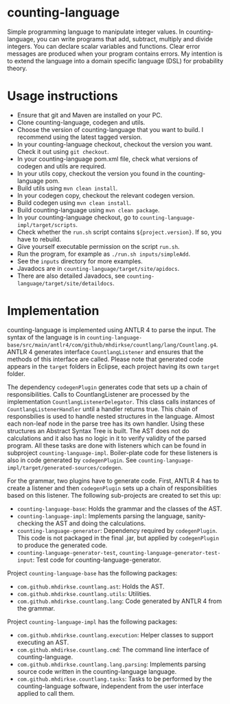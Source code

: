 # counting-language
Simple programming language to manipulate integer values. In counting-language, you can write programs that add, subtract, multiply and divide integers. You can declare scalar variables and functions. Clear error messages are produced when your program contains errors. My intention is to extend the language into a domain specific language (DSL) for probability theory.

# Usage instructions

* Ensure that git and Maven are installed on your PC.
* Clone counting-language, codegen and utils.
* Choose the version of counting-language that you want to build. I recommend using the latest tagged version.
* In your counting-language checkout, checkout the version you want. Check it out using `git checkout`.
* In your counting-language pom.xml file, check what versions of codegen and utils are required.
* In your utils copy, checkout the version you found in the counting-language pom.
* Build utils using `mvn clean install`.
* In your codegen copy, checkout the relevant codegen version.
* Build codegen using `mvn clean install`.
* Build counting-language using `mvn clean package`.
* In your counting-language checkout, go to `counting-language-impl/target/scripts`.
* Check whether the `run.sh` script contains `${project.version}`. If so, you have to rebuild.
* Give yourself executable permission on the script `run.sh`.
* Run the program, for example as `./run.sh inputs/simpleAdd`.
* See the `inputs` directory for more examples.
* Javadocs are in `counting-language/target/site/apidocs`.
* There are also detailed Javadocs, see `counting-language/target/site/detaildocs`.

# Implementation

counting-language is implemented using ANTLR 4 to parse the input. The syntax of the language is in `counting-language-base/src/main/antlr4/com/github/mhdirkse/countlang/lang/Countlang.g4`. ANTLR 4 generates interface `CountlangListener` and ensures that the methods of this interface are called. Please note that generated code appears in the `target` folders in Eclipse, each project having its own `target` folder.

The dependency `codegenPlugin` generates code that sets up a chain of responsibilities. Calls to CountlangListener are processed by the implementation `CountlangListenerDelegator`. This class calls instances of `CountlangListenerHandler` until a handler returns true. This chain of responsbilies is used to handle nested structures in the language. Almost each non-leaf node in the parse tree has its own handler. Using these structures an Abstract Syntax Tree is built. The AST does not do calculations and it also has no logic in it to verify validity of the parsed program. All these tasks are done with listeners which can be found in subproject `counting-language-impl`. Boiler-plate code for these listeners is also in code generated by `codegenPlugin`. See `counting-language-impl/target/generated-sources/codegen`.

For the grammar, two plugins have to generate code. First, ANTLR 4 has to create a listener and then `codegenPlugin` sets up a chain of responsibilities based on this listener. The following sub-projects are created to set this up:

* `counting-language-base`: Holds the grammar and the classes of the AST.
* `counting-language-impl`: Implements parsing the language, sanity-checking the AST and doing the calculations.
* `counting-language-generator`: Dependency required by `codegenPlugin`. This code is not packaged in the final .jar, but applied by `codegenPlugin` to produce the generated code.
* `counting-language-generator-test`, `counting-language-generator-test-input`: Test code for counting-language-generator.

Project `counting-language-base` has the following packages:
* `com.github.mhdirkse.countlang.ast`: Holds the AST.
* `com.github.mhdirkse.countlang.utils`: Utilities.
* `com.github.mhdirkse.countlang.lang`: Code generated by ANTLR 4 from the grammar.

Project `counting-language-impl` has the following packages:
* `com.github.mhdirkse.countlang.execution`: Helper classes to support executing an AST.
* `com.github.mhdirkse.countlang.cmd`: The command line interface of counting-language.
* `com.github.mhdirkse.countlang.lang.parsing`: Implements parsing source code written in the counting-language language.
* `com.github.mhdirkse.countlang.tasks`: Tasks to be performed by the counting-language software, independent from the user interface applied to call them.

